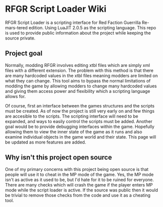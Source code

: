 # RFGR Script Loader Wiki
  RFGR Script Loader is a scripting interface for Red Faction Guerrilla Re-mars-tered edition. Using LuaJIT 2.0.5 as the scripting language. This repo is used to provide public information about the project while keeping the source private. 

## Project goal
  Normally, modding RFGR involves editing xtbl files which are simply xml files with a different extension. The problem with this method is that there are many hardcoded values in the xtbl files meaning modders are limited on what they can change. This tool aims to bypass the normal limitations of modding the game by allowing modders to change many hardcoded values and giving them access power and flexibility which a scripting language allows for.

Of course, first an interface between the games structures and the scripts must be created. As of now the project is still very early on and few things are accesible to the scripts. The scripting interface will need to be expanded, and ways to easily control the scripts must be added. Another goal would be to provide debugging interfaces within the game. Hopefully allowing them to view the inner state of the game as it runs and also examine individual objects in the game world and their state. This page will be updated as more features are added.

## Why isn't this project open source
  One of my primary concerns with this project being open source is that people will use it to cheat in the MP mode of the game. Yes, the MP mode isn't as active as it used to be, but I'd hate for it to be ruined for everyone. There are many checks which will crash the game if the player enters MP mode while the script loader is active. If the source was public then it would be trivial to remove those checks from the code and use it as a cheating tool.
